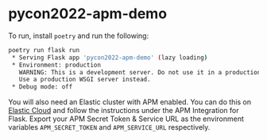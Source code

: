 # pycon2022-apm-demo

To run, install `poetry` and run the following:

```bash
poetry run flask run
 * Serving Flask app 'pycon2022-apm-demo' (lazy loading)
 * Environment: production
   WARNING: This is a development server. Do not use it in a production deployment.
   Use a production WSGI server instead.
 * Debug mode: off
 ```
 
 You will also need an Elastic cluster with APM enabled. You can do this on [Elastic Cloud](https://cloud.elastic.co) and follow the instructions under the APM Integration for Flask. Export your APM Secret Token & Service URL as the environment variables `APM_SECRET_TOKEN` and `APM_SERVICE_URL` respectively.
